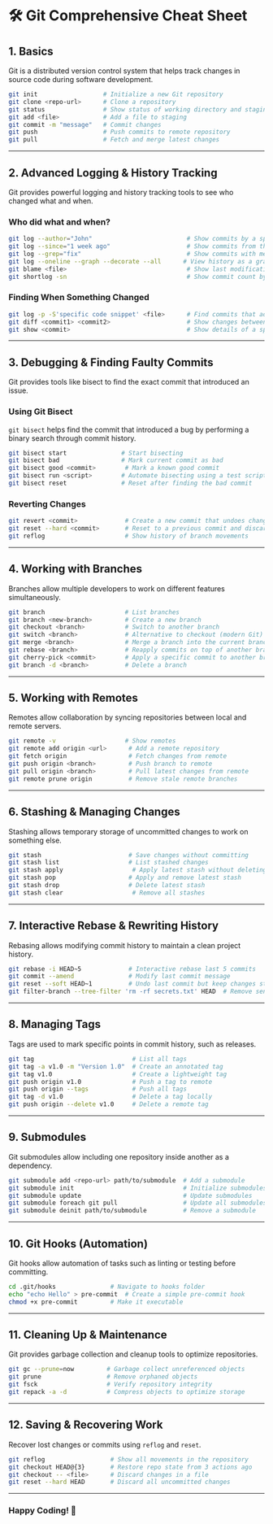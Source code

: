 # 🛠️ Git Comprehensive Cheat Sheet

## **1. Basics**
Git is a distributed version control system that helps track changes in source code during software development.
```sh
git init                  # Initialize a new Git repository
git clone <repo-url>      # Clone a repository
git status                # Show status of working directory and staging area
git add <file>            # Add a file to staging
git commit -m "message"   # Commit changes
git push                  # Push commits to remote repository
git pull                  # Fetch and merge latest changes
```

---

## **2. Advanced Logging & History Tracking**
Git provides powerful logging and history tracking tools to see who changed what and when.

### **Who did what and when?**
```sh
git log --author="John"                          # Show commits by a specific author
git log --since="1 week ago"                     # Show commits from the last week
git log --grep="fix"                             # Show commits with messages containing "fix"
git log --oneline --graph --decorate --all      # View history as a graph
git blame <file>                                 # Show last modification for each line of a file
git shortlog -sn                                 # Show commit count by author
```

### **Finding When Something Changed**
```sh
git log -p -S'specific code snippet' <file>      # Find commits that added/removed a specific string
git diff <commit1> <commit2>                     # Show changes between two commits
git show <commit>                                # Show details of a specific commit
```

---

## **3. Debugging & Finding Faulty Commits**
Git provides tools like bisect to find the exact commit that introduced an issue.

### **Using Git Bisect**
`git bisect` helps find the commit that introduced a bug by performing a binary search through commit history.
```sh
git bisect start               # Start bisecting
git bisect bad                 # Mark current commit as bad
git bisect good <commit>        # Mark a known good commit
git bisect run <script>        # Automate bisecting using a test script
git bisect reset               # Reset after finding the bad commit
```

### **Reverting Changes**
```sh
git revert <commit>             # Create a new commit that undoes changes
git reset --hard <commit>       # Reset to a previous commit and discard all changes
git reflog                      # Show history of branch movements
```

---

## **4. Working with Branches**
Branches allow multiple developers to work on different features simultaneously.
```sh
git branch                      # List branches
git branch <new-branch>         # Create a new branch
git checkout <branch>           # Switch to another branch
git switch <branch>             # Alternative to checkout (modern Git)
git merge <branch>              # Merge a branch into the current branch
git rebase <branch>             # Reapply commits on top of another branch
git cherry-pick <commit>        # Apply a specific commit to another branch
git branch -d <branch>          # Delete a branch
```

---

## **5. Working with Remotes**
Remotes allow collaboration by syncing repositories between local and remote servers.
```sh
git remote -v                   # Show remotes
git remote add origin <url>      # Add a remote repository
git fetch origin                 # Fetch changes from remote
git push origin <branch>         # Push branch to remote
git pull origin <branch>         # Pull latest changes from remote
git remote prune origin          # Remove stale remote branches
```

---

## **6. Stashing & Managing Changes**
Stashing allows temporary storage of uncommitted changes to work on something else.
```sh
git stash                        # Save changes without committing
git stash list                   # List stashed changes
git stash apply                   # Apply latest stash without deleting it
git stash pop                    # Apply and remove latest stash
git stash drop                   # Delete latest stash
git stash clear                   # Remove all stashes
```

---

## **7. Interactive Rebase & Rewriting History**
Rebasing allows modifying commit history to maintain a clean project history.
```sh
git rebase -i HEAD~5             # Interactive rebase last 5 commits
git commit --amend               # Modify last commit message
git reset --soft HEAD~1          # Undo last commit but keep changes staged
git filter-branch --tree-filter 'rm -rf secrets.txt' HEAD  # Remove sensitive files from history
```

---

## **8. Managing Tags**
Tags are used to mark specific points in commit history, such as releases.
```sh
git tag                           # List all tags
git tag -a v1.0 -m "Version 1.0"  # Create an annotated tag
git tag v1.0                      # Create a lightweight tag
git push origin v1.0              # Push a tag to remote
git push origin --tags            # Push all tags
git tag -d v1.0                   # Delete a tag locally
git push origin --delete v1.0     # Delete a remote tag
```

---

## **9. Submodules**
Git submodules allow including one repository inside another as a dependency.
```sh
git submodule add <repo-url> path/to/submodule  # Add a submodule
git submodule init                              # Initialize submodules
git submodule update                            # Update submodules
git submodule foreach git pull                  # Update all submodules
git submodule deinit path/to/submodule          # Remove a submodule
```

---

## **10. Git Hooks (Automation)**
Git hooks allow automation of tasks such as linting or testing before committing.
```sh
cd .git/hooks               # Navigate to hooks folder
echo "echo Hello" > pre-commit  # Create a simple pre-commit hook
chmod +x pre-commit         # Make it executable
```

---

## **11. Cleaning Up & Maintenance**
Git provides garbage collection and cleanup tools to optimize repositories.
```sh
git gc --prune=now         # Garbage collect unreferenced objects
git prune                  # Remove orphaned objects
git fsck                   # Verify repository integrity
git repack -a -d           # Compress objects to optimize storage
```

---

## **12. Saving & Recovering Work**
Recover lost changes or commits using `reflog` and `reset`.
```sh
git reflog                  # Show all movements in the repository
git checkout HEAD@{3}       # Restore repo state from 3 actions ago
git checkout -- <file>      # Discard changes in a file
git reset --hard HEAD       # Discard all uncommitted changes
```

---

### **Happy Coding! 🚀**
